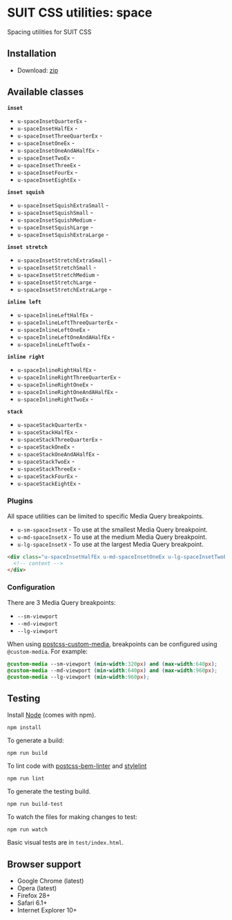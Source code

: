 # SUIT CSS utilities: space

Spacing utilities for SUIT CSS

## Installation

* Download: [zip](https://github.com/briandrum/suitcss-utils-space/releases/latest)

## Available classes

**`inset`**

* `u-spaceInsetQuarterEx` - 
* `u-spaceInsetHalfEx` - 
* `u-spaceInsetThreeQuarterEx` - 
* `u-spaceInsetOneEx` - 
* `u-spaceInsetOneAndAHalfEx` - 
* `u-spaceInsetTwoEx` - 
* `u-spaceInsetThreeEx` - 
* `u-spaceInsetFourEx` - 
* `u-spaceInsetEightEx` - 

**`inset squish`**

* `u-spaceInsetSquishExtraSmall` - 
* `u-spaceInsetSquishSmall` - 
* `u-spaceInsetSquishMedium` - 
* `u-spaceInsetSquishLarge` - 
* `u-spaceInsetSquishExtraLarge` - 

**`inset stretch`**

* `u-spaceInsetStretchExtraSmall` - 
* `u-spaceInsetStretchSmall` - 
* `u-spaceInsetStretchMedium` - 
* `u-spaceInsetStretchLarge` - 
* `u-spaceInsetStretchExtraLarge` - 

**`inline left`**

* `u-spaceInlineLeftHalfEx` - 
* `u-spaceInlineLeftThreeQuarterEx` - 
* `u-spaceInlineLeftOneEx` - 
* `u-spaceInlineLeftOneAndAHalfEx` - 
* `u-spaceInlineLeftTwoEx` - 

**`inline right`**

* `u-spaceInlineRightHalfEx` - 
* `u-spaceInlineRightThreeQuarterEx` - 
* `u-spaceInlineRightOneEx` - 
* `u-spaceInlineRightOneAndAHalfEx` - 
* `u-spaceInlineRightTwoEx` - 

**`stack`**

* `u-spaceStackQuarterEx` - 
* `u-spaceStackHalfEx` - 
* `u-spaceStackThreeQuarterEx` - 
* `u-spaceStackOneEx` - 
* `u-spaceStackOneAndAHalfEx` - 
* `u-spaceStackTwoEx` - 
* `u-spaceStackThreeEx` - 
* `u-spaceStackFourEx` - 
* `u-spaceStackEightEx` - 

### Plugins

All space utilities can be limited to specific Media Query breakpoints.

* `u-sm-spaceInsetX` - To use at the smallest Media Query breakpoint.
* `u-md-spaceInsetX` - To use at the medium Media Query breakpoint.
* `u-lg-spaceInsetX` - To use at the largest Media Query breakpoint.

``` html
<div class="u-spaceInsetHalfEx u-md-spaceInsetOneEx u-lg-spaceInsetTwoEx">
  <!-- content -->
</div>
```

### Configuration

There are 3 Media Query breakpoints:

* `--sm-viewport`
* `--md-viewport`
* `--lg-viewport`

When using [postcss-custom-media](https://github.com/postcss/postcss-custom-media),
breakpoints can be configured using `@custom-media`. For example:

```css
@custom-media --sm-viewport (min-width:320px) and (max-width:640px);
@custom-media --md-viewport (min-width:640px) and (max-width:960px);
@custom-media --lg-viewport (min-width:960px);
```

## Testing

Install [Node](http://nodejs.org) (comes with npm).

```
npm install
```

To generate a build:

```
npm run build
```

To lint code with [postcss-bem-linter](https://github.com/postcss/postcss-bem-linter) and [stylelint](http://stylelint.io/)

```
npm run lint
```

To generate the testing build.

```
npm run build-test
```

To watch the files for making changes to test:

```
npm run watch
```

Basic visual tests are in `test/index.html`.

## Browser support

* Google Chrome (latest)
* Opera (latest)
* Firefox 28+
* Safari 6.1+
* Internet Explorer 10+
